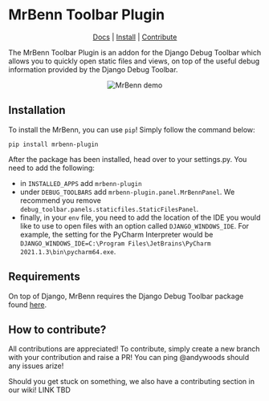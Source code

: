 # MrBenn Toolbar Plugin

<p align="center">
    <a href="https://mrbenn.readthedocs.io/en/latest/">Docs</a> |
    <a href="">Install</a> |
    <a href="">Contribute</a> 
</p>

The MrBenn Toolbar Plugin is an addon for the Django Debug Toolbar which allows you to quickly
open static files and views, on top of the useful debug information provided by
the Django Debug Toolbar.

<p align="center">
    <img alt="MrBenn demo" src="https://user-images.githubusercontent.com/36422452/142882309-3885b572-45ed-4b98-876a-f25abb68192a.png">
</p>

## Installation

To install the MrBenn, you can use `pip`! Simply follow the command below:

```pip install mrbenn-plugin```

After the package has been installed, head over to your settings.py. You need to
add the following:

- in ``INSTALLED_APPS`` add ``mrbenn-plugin``
- under ``DEBUG_TOOLBARS`` add ``mrbenn-plugin.panel.MrBennPanel``. We recommend you remove
`debug_toolbar.panels.staticfiles.StaticFilesPanel`.
- finally, in your `env` file, you need to add the location of the IDE you would like to use to
open files with an option called ``DJANGO_WINDOWS_IDE``. For example, the setting for the PyCharm
Interpreter would be `DJANGO_WINDOWS_IDE=C:\Program Files\JetBrains\PyCharm 2021.1.3\bin\pycharm64.exe`. 

## Requirements

On top of Django, MrBenn requires the Django Debug Toolbar package found 
[here](https://github.com/jazzband/django-debug-toolbar).

## How to contribute?

All contributions are appreciated! To contribute, simply create a new branch with your contribution
and raise a PR! You can ping @andywoods should any issues arize!

Should you get stuck on something, we also have a contributing section in our wiki! LINK TBD